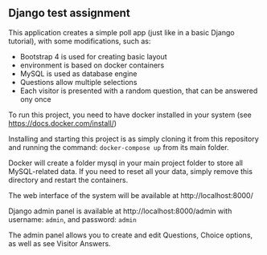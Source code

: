 ## Django test assignment
This application creates a simple poll app (just like in a basic Django tutorial), 
with some modifications, such as:
- Bootstrap 4 is used for creating basic layout
- environment is based on docker containers
- MySQL is used as database engine 
- Questions allow multiple selections
- Each visitor is presented with a random question, that can be answered ony once

To run this project, you need to have docker installed in your system 
(see https://docs.docker.com/install/) 

Installing and starting this project is as simply cloning it from this repository
and running the command: ```docker-compose up``` from its main folder.

Docker will create a folder mysql in your main project folder to store all MySQL-related data.
If you need to reset all your data, simply remove this directory and restart the containers.

The web interface of the system will be available at http://localhost:8000/
 
Django admin panel is available at http://localhost:8000/admin with 
username: ```admin```, and password: ```admin```

The admin panel allows you to create and edit Questions, Choice options, as well as see 
Visitor Answers.